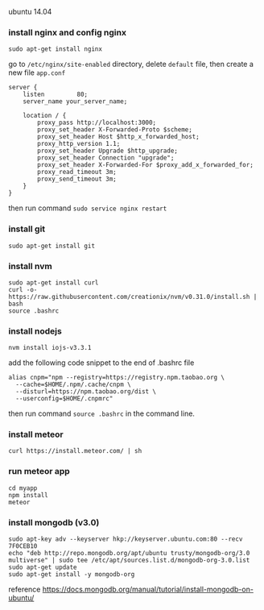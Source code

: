 ubuntu 14.04

### install nginx and config nginx

```
sudo apt-get install nginx
```

go to `/etc/nginx/site-enabled` directory, delete `default` file, then create a new file `app.conf`

```
server {
    listen         80;
    server_name your_server_name;

    location / {
        proxy_pass http://localhost:3000;
        proxy_set_header X-Forwarded-Proto $scheme;
        proxy_set_header Host $http_x_forwarded_host;
        proxy_http_version 1.1;
        proxy_set_header Upgrade $http_upgrade;
        proxy_set_header Connection "upgrade";
        proxy_set_header X-Forwarded-For $proxy_add_x_forwarded_for;
        proxy_read_timeout 3m;
        proxy_send_timeout 3m;
    }
}
```

then run command `sudo service nginx restart`

### install git

```
sudo apt-get install git
```

### install nvm

```
sudo apt-get install curl
curl -o- https://raw.githubusercontent.com/creationix/nvm/v0.31.0/install.sh | bash
source .bashrc
```

### install nodejs

```
nvm install iojs-v3.3.1
```

add the following code snippet to the end of .bashrc file

```
alias cnpm="npm --registry=https://registry.npm.taobao.org \
  --cache=$HOME/.npm/.cache/cnpm \
  --disturl=https://npm.taobao.org/dist \
  --userconfig=$HOME/.cnpmrc"
```

then run command `source .bashrc` in the command line.

### install meteor

```
curl https://install.meteor.com/ | sh
```

### run meteor app

```
cd myapp
npm install
meteor
```

### install mongodb (v3.0)

```
sudo apt-key adv --keyserver hkp://keyserver.ubuntu.com:80 --recv 7F0CEB10
echo "deb http://repo.mongodb.org/apt/ubuntu trusty/mongodb-org/3.0 multiverse" | sudo tee /etc/apt/sources.list.d/mongodb-org-3.0.list
sudo apt-get update
sudo apt-get install -y mongodb-org
```

reference <https://docs.mongodb.org/manual/tutorial/install-mongodb-on-ubuntu/>

